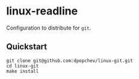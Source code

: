 # linux-readline

Configuration to distribute for `git`.

## Quickstart

```
git clone git@github.com:dpopchev/linux-git.git
cd linux-git
make install
```
